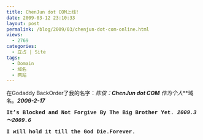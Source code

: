 ```yaml
---
title: ChenJun dot COM上线!
date: 2009-03-12 23:10:33
layout: post
permalink: /blog/2009/03/chenjun-dot-com-online.html
views:
  - 2769
categories:
  - 立占 | Site
tags:
  - Domain
  - 域名
  - 网站
---
```

在Godaddy BackOrder了我的名字：*陈俊：***ChenJun dot COM** 作为***个人***域名。***2009-2-17***

<p style="font-family: Courier New;">
  <b>It&#8217;s Blocked and Not Forgive By The Big Brother Yet. <i>2009.3～2009.6</i></b>
</p>

<p style="font-family: Courier New;">
  <b>I will hold it till the God Die.Forever.<br /></b>
</p>